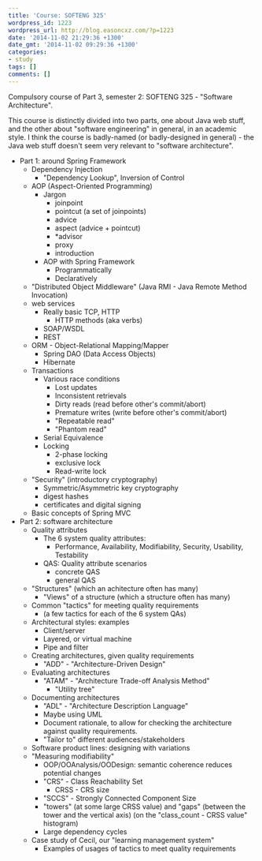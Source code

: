 ```yaml
---
title: 'Course: SOFTENG 325'
wordpress_id: 1223
wordpress_url: http://blog.easoncxz.com/?p=1223
date: '2014-11-02 21:29:36 +1300'
date_gmt: '2014-11-02 09:29:36 +1300'
categories:
- study
tags: []
comments: []
---
```

<p>Compulsory course of Part 3, semester 2: SOFTENG 325 - "Software Architecture".</p>
<p>This course is distinctly divided into two parts, one about Java web stuff, and the other about "software engineering" in general, in an academic style. I think the course is badly-named (or badly-designed in general) - the Java web stuff doesn't seem very relevant to "software architecture".</p>
<ul>
<li>Part 1: around Spring Framework
<ul>
<li>Dependency Injection
<ul>
<li>"Dependency Lookup", Inversion of Control</li>
</ul>
</li>
<li>AOP (Aspect-Oriented Programming)
<ul>
<li>Jargon
<ul>
<li>joinpoint</li>
<li>pointcut (a set of joinpoints)</li>
<li>advice</li>
<li>aspect (advice + pointcut)</li>
<li>*advisor</li>
<li>proxy</li>
<li>introduction</li>
</ul>
</li>
<li>AOP with Spring Framework
<ul>
<li>Programmatically</li>
<li>Declaratively</li>
</ul>
</li>
</ul>
</li>
<li>"Distributed Object Middleware" (Java RMI - Java Remote Method Invocation)</li>
<li>web services
<ul>
<li>Really basic TCP, HTTP
<ul>
<li>HTTP methods (aka verbs)</li>
</ul>
</li>
<li>SOAP/WSDL</li>
<li>REST</li>
</ul>
</li>
<li>ORM - Object-Relational Mapping/Mapper
<ul>
<li>Spring DAO (Data Access Objects)</li>
<li>Hibernate</li>
</ul>
</li>
<li>Transactions
<ul>
<li>Various race conditions
<ul>
<li>Lost updates</li>
<li>Inconsistent retrievals</li>
<li>Dirty reads (read before other's commit/abort)</li>
<li>Premature writes (write before other's commit/abort)</li>
<li>"Repeatable read"</li>
<li>"Phantom read"</li>
</ul>
</li>
<li>Serial Equivalence</li>
<li>Locking
<ul>
<li>2-phase locking</li>
<li>exclusive lock</li>
<li>Read-write lock</li>
</ul>
</li>
</ul>
</li>
<li>"Security" (introductory cryptography)
<ul>
<li>Symmetric/Asymmetric key cryptography</li>
<li>digest hashes</li>
<li>certificates and digital signing</li>
</ul>
</li>
<li>Basic concepts of Spring MVC</li>
</ul>
</li>
<li>Part 2: software architecture
<ul>
<li>Quality attributes
<ul>
<li>The 6 system quality attributes:
<ul>
<li>Performance, Availability, Modifiability, Security, Usability, Testability</li>
</ul>
</li>
<li>QAS: Quality attribute scenarios
<ul>
<li>concrete QAS</li>
<li>general QAS</li>
</ul>
</li>
</ul>
</li>
<li>"Structures" (which an achitecture often has many)
<ul>
<li>"Views" of a structure (which a structure often has many)</li>
</ul>
</li>
<li>Common "tactics" for meeting quality requirements
<ul>
<li>(a few tactics for each of the 6 system QAs)</li>
</ul>
</li>
<li>Architectural styles: examples
<ul>
<li>Client/server</li>
<li>Layered, or virtual machine</li>
<li>Pipe and filter</li>
</ul>
</li>
<li>Creating architectures, given quality requirements
<ul>
<li>"ADD" - "Architecture-Driven Design"</li>
</ul>
</li>
<li>Evaluating architectures
<ul>
<li>"ATAM" - "Architecture Trade-off Analysis Method"
<ul>
<li>"Utility tree"</li>
</ul>
</li>
</ul>
</li>
<li>Documenting architectures
<ul>
<li>"ADL" - "Architecture Description Language"</li>
<li>Maybe using UML</li>
<li>Document rationale, to allow for checking the architecture against quality requirements.</li>
<li>"Tailor to" different audiences/stakeholders</li>
</ul>
</li>
<li>Software product lines: designing with variations</li>
<li>"Measuring modifiability"
<ul>
<li>OOP/OOAnalysis/OODesign: semantic coherence reduces potential changes</li>
<li>"CRS" - Class Reachability Set
<ul>
<li>CRSS - CRS size</li>
</ul>
</li>
<li>"SCCS" - Strongly Connected Component Size</li>
<li>"towers" (at some large CRSS value) and "gaps" (between the tower and the vertical axis) (on the "class_count - CRSS value" histogram)</li>
<li>Large dependency cycles</li>
</ul>
</li>
<li>Case study of Cecil, our "learning management system"
<ul>
<li>Examples of usages of tactics to meet quality requirements</li>
</ul>
</li>
</ul>
</li>
</ul>
